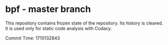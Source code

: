 # bpf - master branch

This repository contains frozen state of the repository.
Its history is cleared. It is used only for static code
analysis with Codacy.

Commit Time: 1710132843